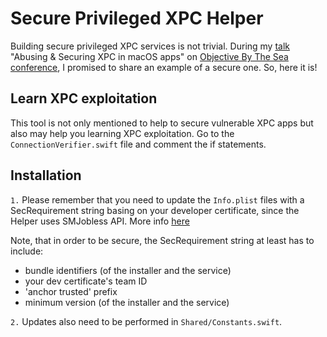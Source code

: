 # Secure Privileged XPC Helper

Building secure privileged XPC services is not trivial. During my [talk](https://www.securing.biz/en/abusing-securing-xpc-in-macos-apps/index.html) "Abusing & Securing XPC in macOS apps" on [Objective By The Sea conference](https://objectivebythesea.com/v3/), I promised to share an example of a secure one. So, here it is!

## Learn XPC exploitation

This tool is not only mentioned to help to secure vulnerable XPC apps but also may help you learning XPC exploitation. Go to the `ConnectionVerifier.swift` file and comment the if statements.

## Installation

`1.` Please remember that you need to update the `Info.plist` files with a SecRequirement string basing on your developer certificate, since the Helper uses SMJobless API. More info [here](https://developer.apple.com/library/content/samplecode/SMJobBless/Introduction/Intro.html#//apple_ref/doc/uid/DTS40010071-Intro-DontLinkElementID_2)

Note, that in order to be secure, the SecRequirement string at least has to include:

* bundle identifiers (of the installer and the service)
* your dev certificate's team ID
* 'anchor trusted' prefix
* minimum version (of the installer and the service)

`2.` Updates also need to be performed in `Shared/Constants.swift`. 